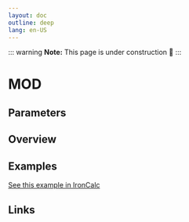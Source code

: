 ```yaml
---
layout: doc
outline: deep
lang: en-US
---
```


::: warning
**Note:** This page is under construction 🚧
:::

# MOD

## Parameters

## Overview

## Examples

[See this example in IronCalc](https://app.ironcalc.com/?filename=mod)

## Links